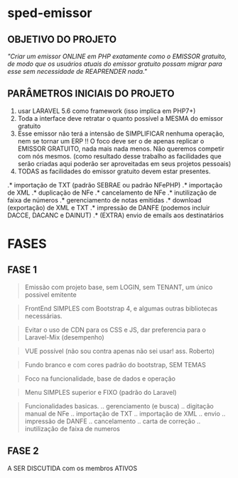 # sped-emissor

## OBJETIVO DO PROJETO

*"Criar um emissor ONLINE em PHP exatamente como o EMISSOR gratuito, de modo que os usuários atuais do emissor gratuito possam migrar para esse sem necessidade de REAPRENDER nada."*

## PARÂMETROS INICIAIS DO PROJETO

1. usar LARAVEL 5.6 como framework (isso implica em PHP7+)
2. Toda a interface deve retratar o quanto possível a MESMA do emissor gratuito  
3. Esse emissor não terá a intensão de SIMPLIFICAR nenhuma operação, nem se tornar um ERP !! O foco deve ser o de apenas replicar o EMISSOR GRATUITO, nada mais nada menos. Não queremos competir com nós mesmos. (como resultado desse trabalho as facilidades que serão criadas aqui poderão ser aproveitadas em seus projetos pessoais)
4. TODAS as facilidades do emissor gratuito devem estar presentes.

.* importação de TXT (padrão SEBRAE ou padrão NFePHP)
.* importação de XML
.* duplicação de NFe
.* cancelamento de NFe
.* inutilização de faixa de números
.* gerenciamento de notas emitidas
.* download (exportação) de XML e TXT
.* impressão de DANFE (podemos incluir DACCE, DACANC e DAINUT)
.* (EXTRA) envio de emails aos destinatários

# FASES

## FASE 1

> Emissão com projeto base, sem LOGIN, sem TENANT, um único possivel emitente

> FrontEnd SIMPLES com Bootstrap 4, e algumas outras bibliotecas necessárias.

> Evitar o uso de CDN para os CSS e JS, dar preferencia para o Laravel-Mix (desempenho)

> VUE possível (não sou contra apenas não sei usar! ass. Roberto)

> Fundo branco e com cores padrão do bootstrap, SEM TEMAS

> Foco na funcionalidade, base de dados e operação

> Menu SIMPLES superior e FIXO (padrão do Laravel)

> Funcionalidades basicas. 
> .. gerenciamento (e busca)
> .. digitação manual de NFe
> .. importação de TXT
> .. importação de XML
> .. envio
> .. impressão de DANFE
> .. cancelamento
> .. carta de correção
> .. inutilização de faixa de numeros

## FASE 2

A SER DISCUTIDA com os membros ATIVOS

